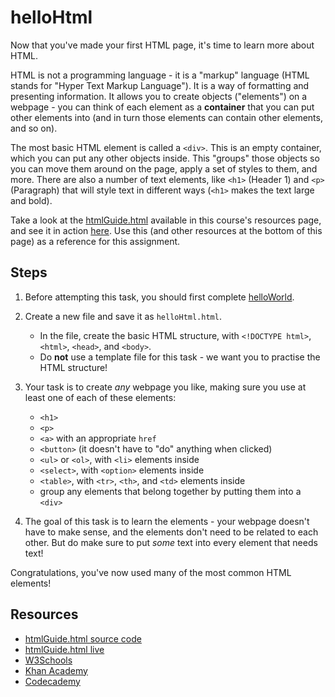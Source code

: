 # helloHtml

Now that you've made your first HTML page, it's time to learn more about HTML.

HTML is not a programming language - it is a "markup" language (HTML stands for "Hyper Text Markup Language").
It is a way of formatting and presenting information.
It allows you to create objects ("elements") on a webpage - you can think of each element as a **container** that you can put other elements into (and in turn those elements can contain other elements, and so on).

The most basic HTML element is called a `<div>`.
This is an empty container, which you can put any other objects inside.
This "groups" those objects so you can move them around on the page, apply a set of styles to them, and more.
There are also a number of text elements, like `<h1>` (Header 1) and `<p>` (Paragraph) that will style text in different ways (`<h1>` makes the text large and bold).

Take a look at the [htmlGuide.html](/resources/htmlGuide.html) available in this course's resources page, and see it in action [here](https://northcotehs.github.io/10DWEB/resources/htmlGuide.html).
Use this (and other resources at the bottom of this page) as a reference for this assignment.

## Steps

1. Before attempting this task, you should first complete [helloWorld](../1_helloWorld/).

2. Create a new file and save it as `helloHtml.html`.

    - In the file, create the basic HTML structure, with `<!DOCTYPE html>`, `<html>`, `<head>`, and `<body>`.
    - Do **not** use a template file for this task - we want you to practise the HTML structure!

3. Your task is to create *any* webpage you like, making sure you use at least one of each of these elements:

    - `<h1>`
    - `<p>`
    - `<a>` with an appropriate `href`
    - `<button>` (it doesn't have to "do" anything when clicked)
    - `<ul>` or `<ol>`, with `<li>` elements inside
    - `<select>`, with `<option>` elements inside
    - `<table>`, with `<tr>`, `<th>`, and `<td>` elements inside
    - group any elements that belong together by putting them into a `<div>`

4. The goal of this task is to learn the elements - your webpage doesn't have to make sense, and the elements don't need to be related to each other. But do make sure to put *some* text into every element that needs text!

Congratulations, you've now used many of the most common HTML elements!

## Resources

- [htmlGuide.html source code](/resources/htmlGuide.html)
- [htmlGuide.html live](https://northcotehs.github.io/10DWEB/resources/htmlGuide.html)
- [W3Schools](https://www.w3schools.com/html/)
- [Khan Academy](https://www.khanacademy.org/computing/computer-programming/html-css)
- [Codecademy](https://www.codecademy.com/learn/learn-html)
